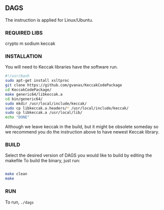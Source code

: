 ## DAGS 

The instruction is applied for Linux/Ubuntu. 

### REQUIRED LIBS

crypto m sodium keccak

### INSTALLATION 

You will need to Keccak libraries have the software run. 

```bash
#!/usr/bash
sudo apt-get install xsltproc
git clone https://github.com/gvanas/KeccakCodePackage
cd KeccakCodePackage/ 
make generic64/libkeccak.a
cd bin/generic64/
sudo mkdir /usr/local/include/keccak/
sudo cp libkeccak.a.headers/* /usr/local/include/keccak/
sudo cp libkeccak.a /usr/local/lib/
echo "DONE"
``` 

Although we leave keccak in the build, but it might be obsolete someday so we recommend you do the instruction above to have newest Keccak library. 


### BUILD

Select the desired version of DAGS you would like to build by editing
the makefile 
To build the binary, just run:

```bash

make clean 
make 

```


### RUN 

To run, `./dags` 


